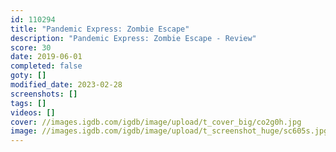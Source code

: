```yaml
---
id: 110294
title: "Pandemic Express: Zombie Escape"
description: "Pandemic Express: Zombie Escape - Review"
score: 30
date: 2019-06-01
completed: false
goty: []
modified_date: 2023-02-28
screenshots: []
tags: []
videos: []
cover: //images.igdb.com/igdb/image/upload/t_cover_big/co2g0h.jpg
image: //images.igdb.com/igdb/image/upload/t_screenshot_huge/sc605s.jpg
---
```

